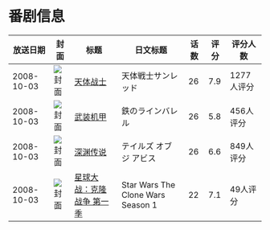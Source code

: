 # 番剧信息

|放送日期|封面|标题|日文标题|话数|评分|评分人数|
|---|---|---|---|---|---|---|
|2008-10-03|![封面](https://lain.bgm.tv/pic/cover/c/8f/46/968_k8lyP.jpg)|[天体战士](https://bangumi.tv/subject/968)|天体戦士サンレッド|26|7.9|1277人评分|
|2008-10-03|![封面](https://lain.bgm.tv/pic/cover/c/89/fc/970_m4n5C.jpg)|[武装机甲](https://bangumi.tv/subject/970)|鉄のラインバレル|26|5.8|456人评分|
|2008-10-03|![封面](https://lain.bgm.tv/pic/cover/c/43/11/974_8F6xp.jpg)|[深渊传说](https://bangumi.tv/subject/974)|テイルズ オブ ジ アビス|26|6.6|849人评分|
|2008-10-03|![封面](https://lain.bgm.tv/pic/cover/c/6c/23/20061_B4iAd.jpg)|[星球大战：克隆战争 第一季](https://bangumi.tv/subject/137313)|Star Wars The Clone Wars Season 1|22|7.1|49人评分|
